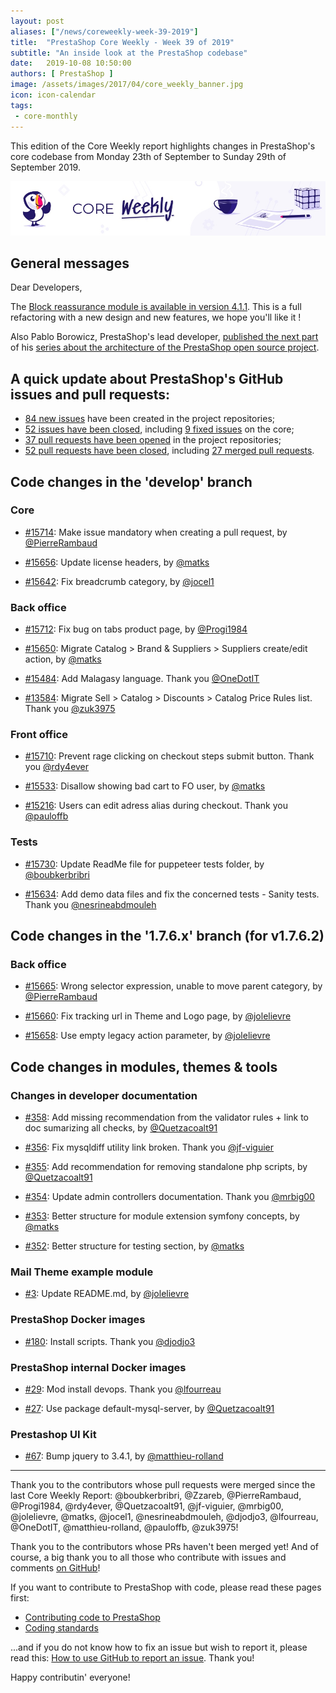 ```yaml
---
layout: post
aliases: ["/news/coreweekly-week-39-2019"]
title:  "PrestaShop Core Weekly - Week 39 of 2019"
subtitle: "An inside look at the PrestaShop codebase"
date:   2019-10-08 10:50:00
authors: [ PrestaShop ]
image: /assets/images/2017/04/core_weekly_banner.jpg
icon: icon-calendar
tags:
 - core-monthly
---
```


This edition of the Core Weekly report highlights changes in PrestaShop's core codebase from Monday 23th of September to Sunday 29th of September 2019.

![Core Weekly banner](/assets/images/2018/12/banner-core-weekly.jpg)


## General messages

Dear Developers,

The [Block reassurance module is available in version 4.1.1](https://github.com/PrestaShop/blockreassurance/releases/tag/v4.1.1). This is a full refactoring with a new design and new features, we hope you'll like it !

Also Pablo Borowicz, PrestaShop's lead developer, [published the next part](http://build.prestashop.com/news/prestashop-in-2019-and-beyond-part-2-pain-points/) of his [series about the architecture of the PrestaShop open source project](http://build.prestashop.com/news/prestashop-in-2019-and-beyond-introduction/).

## A quick update about PrestaShop's GitHub issues and pull requests:

- [84 new issues](https://github.com/search?q=org%3APrestaShop+is%3Apublic++-repo%3Aprestashop%2Fprestashop.github.io++is%3Aissue+created%3A2019-09-23..2019-09-29) have been created in the project repositories;
- [52 issues have been closed](https://github.com/search?q=org%3APrestaShop+is%3Apublic++-repo%3Aprestashop%2Fprestashop.github.io++is%3Aissue+closed%3A2019-09-23..2019-09-29), including [9 fixed issues](https://github.com/search?q=org%3APrestaShop+is%3Apublic++-repo%3Aprestashop%2Fprestashop.github.io++is%3Aissue+label%3Afixed+closed%3A2019-09-23..2019-09-29) on the core;
- [37 pull requests have been opened](https://github.com/search?q=org%3APrestaShop+is%3Apublic++-repo%3Aprestashop%2Fprestashop.github.io++is%3Apr+created%3A2019-09-23..2019-09-29) in the project repositories;
- [52 pull requests have been closed](https://github.com/search?q=org%3APrestaShop+is%3Apublic++-repo%3Aprestashop%2Fprestashop.github.io++is%3Apr+closed%3A2019-09-23..2019-09-29), including [27 merged pull requests](https://github.com/search?q=org%3APrestaShop+is%3Apublic++-repo%3Aprestashop%2Fprestashop.github.io++is%3Apr+merged%3A2019-09-23..2019-09-29).


## Code changes in the 'develop' branch

### Core

* [#15714](https://github.com/PrestaShop/PrestaShop/pull/15714): Make issue mandatory when creating a pull request, by [@PierreRambaud](https://github.com/PierreRambaud)

* [#15656](https://github.com/PrestaShop/PrestaShop/pull/15656): Update license headers, by [@matks](https://github.com/matks)

* [#15642](https://github.com/PrestaShop/PrestaShop/pull/15642): Fix breadcrumb category, by [@jocel1](https://github.com/jocel1)

### Back office

* [#15712](https://github.com/PrestaShop/PrestaShop/pull/15712): Fix bug on tabs product page, by [@Progi1984](https://github.com/Progi1984)

* [#15650](https://github.com/PrestaShop/PrestaShop/pull/15650): Migrate Catalog > Brand & Suppliers > Suppliers create/edit action, by [@matks](https://github.com/matks)

* [#15484](https://github.com/PrestaShop/PrestaShop/pull/15484): Add Malagasy language. Thank you [@OneDotIT](https://github.com/OneDotIT)

* [#13584](https://github.com/PrestaShop/PrestaShop/pull/13584): Migrate Sell > Catalog > Discounts > Catalog Price Rules list. Thank you [@zuk3975](https://github.com/zuk3975)

### Front office

* [#15710](https://github.com/PrestaShop/PrestaShop/pull/15710): Prevent rage clicking on checkout steps submit button. Thank you [@rdy4ever](https://github.com/rdy4ever)

* [#15533](https://github.com/PrestaShop/PrestaShop/pull/15533): Disallow showing bad cart to FO user, by [@matks](https://github.com/matks)

* [#15216](https://github.com/PrestaShop/PrestaShop/pull/15216): Users can edit adress alias during checkout. Thank you [@pauloffb](https://github.com/pauloffb)

### Tests

* [#15730](https://github.com/PrestaShop/PrestaShop/pull/15730): Update ReadMe file for puppeteer tests folder, by [@boubkerbribri](https://github.com/boubkerbribri)

* [#15634](https://github.com/PrestaShop/PrestaShop/pull/15634): Add demo data files and fix the concerned tests - Sanity tests. Thank you [@nesrineabdmouleh](https://github.com/nesrineabdmouleh)

## Code changes in the '1.7.6.x' branch (for v1.7.6.2)

### Back office

* [#15665](https://github.com/PrestaShop/PrestaShop/pull/15665): Wrong selector expression, unable to move parent category, by [@PierreRambaud](https://github.com/PierreRambaud)

* [#15660](https://github.com/PrestaShop/PrestaShop/pull/15660): Fix tracking url in Theme and Logo page, by [@jolelievre](https://github.com/jolelievre)

* [#15658](https://github.com/PrestaShop/PrestaShop/pull/15658): Use empty legacy action parameter, by [@jolelievre](https://github.com/jolelievre)

## Code changes in modules, themes & tools

### Changes in developer documentation

* [#358](https://github.com/PrestaShop/docs/pull/358): Add missing recommendation from the validator rules + link to doc sumarizing all checks, by [@Quetzacoalt91](https://github.com/Quetzacoalt91)

* [#356](https://github.com/PrestaShop/docs/pull/356): Fix mysqldiff utility link broken. Thank you [@jf-viguier](https://github.com/jf-viguier)

* [#355](https://github.com/PrestaShop/docs/pull/355): Add recommendation for removing standalone php scripts, by [@Quetzacoalt91](https://github.com/Quetzacoalt91)

* [#354](https://github.com/PrestaShop/docs/pull/354): Update admin controllers documentation. Thank you [@mrbig00](https://github.com/mrbig00)

* [#353](https://github.com/PrestaShop/docs/pull/353): Better structure for module extension symfony concepts, by [@matks](https://github.com/matks)

* [#352](https://github.com/PrestaShop/docs/pull/352): Better structure for testing section, by [@matks](https://github.com/matks)

### Mail Theme example module

* [#3](https://github.com/PrestaShop/example_module_mailtheme/pull/3): Update README.md, by [@jolelievre](https://github.com/jolelievre)

### PrestaShop Docker images

* [#180](https://github.com/PrestaShop/docker/pull/180): Install scripts. Thank you [@djodjo3](https://github.com/djodjo3)

### PrestaShop internal Docker images

* [#29](https://github.com/PrestaShop/docker-internal-images/pull/29): Mod install devops. Thank you [@lfourreau](https://github.com/lfourreau)

* [#27](https://github.com/PrestaShop/docker-internal-images/pull/27): Use package default-mysql-server, by [@Quetzacoalt91](https://github.com/Quetzacoalt91)

### Prestashop UI Kit

* [#67](https://github.com/PrestaShop/prestashop-ui-kit/pull/67): Bump jquery to 3.4.1, by [@matthieu-rolland](https://github.com/matthieu-rolland)

<hr />

Thank you to the contributors whose pull requests were merged since the last Core Weekly Report: @boubkerbribri, @Zzareb, @PierreRambaud, @Progi1984, @rdy4ever, @Quetzacoalt91, @jf-viguier, @mrbig00, @jolelievre, @matks, @jocel1, @nesrineabdmouleh, @djodjo3, @lfourreau, @OneDotIT, @matthieu-rolland, @pauloffb, @zuk3975!

Thank you to the contributors whose PRs haven't been merged yet! And of course, a big thank you to all those who contribute with issues and comments [on GitHub](https://github.com/PrestaShop/PrestaShop)!

If you want to contribute to PrestaShop with code, please read these pages first:

 * [Contributing code to PrestaShop](https://devdocs.prestashop.com/1.7/contribute/contribution-guidelines/)
 * [Coding standards](https://devdocs.prestashop.com/1.7/development/coding-standards/)

...and if you do not know how to fix an issue but wish to report it, please read this: [How to use GitHub to report an issue](https://devdocs.prestashop.com/1.7/contribute/contribute-reporting-issues/). Thank you!

Happy contributin' everyone!
